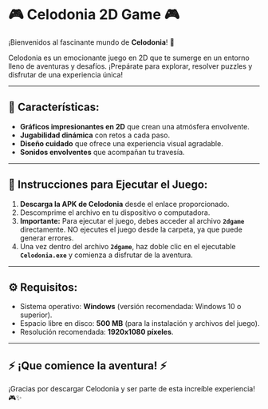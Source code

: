 # 🎮 **Celodonia 2D Game** 🎮

¡Bienvenidos al fascinante mundo de **Celodonia**! 🌟

Celodonia es un emocionante juego en 2D que te sumerge en un entorno lleno de aventuras y desafíos. ¡Prepárate para explorar, resolver puzzles y disfrutar de una experiencia única!

---

## 🌟 **Características**:

- **Gráficos impresionantes en 2D** que crean una atmósfera envolvente.
- **Jugabilidad dinámica** con retos a cada paso.
- **Diseño cuidado** que ofrece una experiencia visual agradable.
- **Sonidos envolventes** que acompañan tu travesía.

---

## 🚀 **Instrucciones para Ejecutar el Juego**:

1. **Descarga la APK de Celodonia** desde el enlace proporcionado.
2. Descomprime el archivo en tu dispositivo o computadora.
3. **Importante:** Para ejecutar el juego, debes acceder al archivo **`2dgame`** directamente. NO ejecutes el juego desde la carpeta, ya que puede generar errores.
4. Una vez dentro del archivo **`2dgame`**, haz doble clic en el ejecutable **`Celodonia.exe`** y comienza a disfrutar de la aventura.

---

## ⚙️ **Requisitos**:

- Sistema operativo: **Windows** (versión recomendada: Windows 10 o superior).
- Espacio libre en disco: **500 MB** (para la instalación y archivos del juego).
- Resolución recomendada: **1920x1080 píxeles**.

---

## ⚡ **¡Que comience la aventura!** ⚡

¡Gracias por descargar Celodonia y ser parte de esta increíble experiencia! 🎮✨

